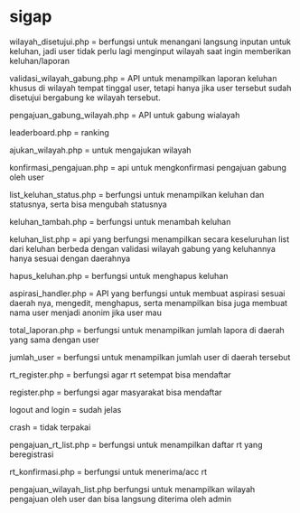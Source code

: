 # sigap

wilayah_disetujui.php = berfungsi untuk menangani langsung inputan untuk keluhan, jadi user tidak perlu lagi
                        menginput wilayah saat ingin memberikan keluhan/laporan

validasi_wilayah_gabung.php = API untuk menampilkan laporan keluhan khusus di wilayah tempat tinggal user, 
                              tetapi hanya jika user tersebut sudah disetujui bergabung ke wilayah tersebut.

pengajuan_gabung_wilayah.php = API untuk gabung wialayah

leaderboard.php = ranking

ajukan_wilayah.php = untuk mengajukan wilayah

konfirmasi_pengajuan.php = api untuk mengkonfirmasi pengajuan gabung oleh user

list_keluhan_status.php = berfungsi untuk menampilkan keluhan dan statusnya, serta bisa mengubah statusnya

keluhan_tambah.php = berfungsi untuk menambah keluhan

keluhan_list.php = api yang berfungsi menampilkan secara keseluruhan list
                    dari keluhan berbeda dengan validasi wilayah gabung yang keluhannya
                    hanya sesuai dengan daerahnya 

hapus_keluhan.php = berfungsi untuk menghapus keluhan

aspirasi_handler.php = API yang berfungsi untuk membuat aspirasi sesuai daerah nya, mengedit, menghapus, serta menampilkan
                      bisa juga membuat nama user menjadi anonim jika user mau 

total_laporan.php = berfungsi untuk menampilkan jumlah lapora di daerah yang sama dengan user

jumlah_user = berfungsi untuk menampilkan jumlah user di daerah tersebut

rt_register.php = berfungsi agar rt setempat bisa mendaftar

register.php = berfungsi agar masyarakat bisa mendaftar

logout and login = sudah jelas

crash = tidak terpakai

pengajuan_rt_list.php = berfungsi untuk menampilkan daftar rt yang beregistrasi

rt_konfirmasi.php = berfungsi untuk menerima/acc rt

pengajuan_wilayah_list.php berfungsi untuk menampilkan wilayah pengajuan oleh user dan bisa langsung diterima oleh admin
